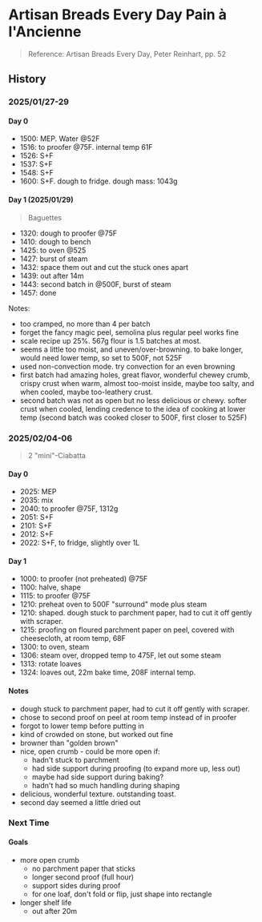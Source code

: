 # Artisan Breads Every Day Pain à l'Ancienne

> Reference: Artisan Breads Every Day, Peter Reinhart, pp. 52

## History

### 2025/01/27-29

#### Day 0

- 1500: MEP. Water @52F
- 1516: to proofer @75F. internal temp 61F
- 1526: S+F
- 1537: S+F
- 1548: S+F
- 1600: S+F. dough to fridge. dough mass: 1043g

#### Day 1 (2025/01/29)

> Baguettes

- 1320: dough to proofer @75F
- 1410: dough to bench
- 1425: to oven @525
- 1427: burst of steam
- 1432: space them out and cut the stuck ones apart
- 1439: out after 14m
- 1443: second batch in @500F, burst of steam
- 1457: done


Notes:
- too cramped, no more than 4 per batch
- forget the fancy magic peel, semolina plus regular peel works fine
- scale recipe up 25%. 567g flour is 1.5 batches at most.
- seems a little too moist, and uneven/over-browning. to bake longer, would need lower temp, so set to 500F, not 525F
- used non-convection mode. try convection for an even browning
- first batch had amazing holes, great flavor, wonderful chewey crumb, crispy crust when warm, almost too-moist inside, maybe too salty, and when cooled, maybe too-leathery crust.
- second batch was not as open but no less delicious or chewy. softer crust when cooled, lending credence to the idea of cooking at lower temp (second batch was cooked closer to 500F, first closer to 525F)


### 2025/02/04-06

> 2 "mini"-Ciabatta 

#### Day 0

- 2025: MEP
- 2035: mix
- 2040: to proofer @75F, 1312g
- 2051: S+F
- 2101: S+F
- 2012: S+F
- 2022: S+F, to fridge, slightly over 1L

#### Day 1

- 1000: to proofer (not preheated) @75F
- 1100: halve, shape
- 1115: to proofer @75F
- 1210: preheat oven to 500F "surround" mode plus steam
- 1210: shaped. dough stuck to parchment paper, had to cut it off gently with scraper. 
- 1215: proofing on floured parchment paper on peel, covered with cheesecloth, at room temp, 68F
- 1300: to oven, steam
- 1306: steam over, dropped temp to 475F, let out some steam
- 1313: rotate loaves
- 1324: loaves out, 22m bake time, 208F internal temp. 

#### Notes

- dough stuck to parchment paper, had to cut it off gently with scraper. 
- chose to second proof on peel at room temp instead of in proofer
- forgot to lower temp before putting in
- kind of crowded on stone, but worked out fine
- browner than "golden brown"
- nice, open crumb - could be more open if:
    - hadn't stuck to parchment
    - had side support during proofing (to expand more up, less out)
    - maybe had side support during baking?
    - hadn't had so much handling during shaping
- delicious, wonderful texture. outstanding toast. 
- second day seemed a little dried out



### Next Time

#### Goals

- more open crumb
    - no parchment paper that sticks
    - longer second proof (full hour)
    - support sides during proof
    - for one loaf, don't fold or flip, just shape into rectangle
- longer shelf life
    - out after 20m
